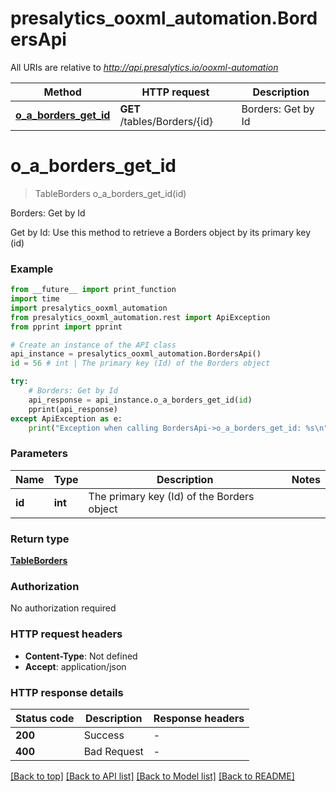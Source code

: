 # presalytics_ooxml_automation.BordersApi

All URIs are relative to *http://api.presalytics.io/ooxml-automation*

Method | HTTP request | Description
------------- | ------------- | -------------
[**o_a_borders_get_id**](BordersApi.md#o_a_borders_get_id) | **GET** /tables/Borders/{id} | Borders: Get by Id


# **o_a_borders_get_id**
> TableBorders o_a_borders_get_id(id)

Borders: Get by Id

Get by Id: Use this method to retrieve a Borders object by its primary key (id)

### Example

```python
from __future__ import print_function
import time
import presalytics_ooxml_automation
from presalytics_ooxml_automation.rest import ApiException
from pprint import pprint

# Create an instance of the API class
api_instance = presalytics_ooxml_automation.BordersApi()
id = 56 # int | The primary key (Id) of the Borders object

try:
    # Borders: Get by Id
    api_response = api_instance.o_a_borders_get_id(id)
    pprint(api_response)
except ApiException as e:
    print("Exception when calling BordersApi->o_a_borders_get_id: %s\n" % e)
```

### Parameters

Name | Type | Description  | Notes
------------- | ------------- | ------------- | -------------
 **id** | **int**| The primary key (Id) of the Borders object | 

### Return type

[**TableBorders**](TableBorders.md)

### Authorization

No authorization required

### HTTP request headers

 - **Content-Type**: Not defined
 - **Accept**: application/json

### HTTP response details
| Status code | Description | Response headers |
|-------------|-------------|------------------|
**200** | Success |  -  |
**400** | Bad Request |  -  |

[[Back to top]](#) [[Back to API list]](../README.md#documentation-for-api-endpoints) [[Back to Model list]](../README.md#documentation-for-models) [[Back to README]](../README.md)

